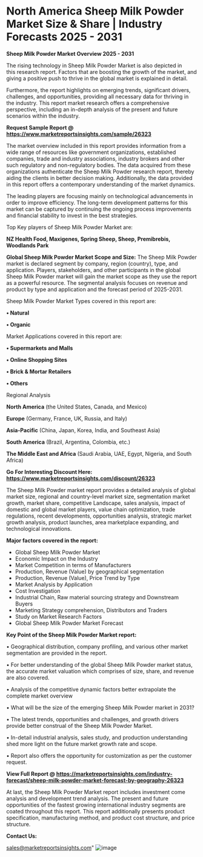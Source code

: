  # North America Sheep Milk Powder Market Size & Share | Industry Forecasts 2025 - 2031

<Strong> Sheep Milk Powder Market Overview 2025 - 2031</strong>

The rising technology in Sheep Milk Powder Market is also depicted in this research report. Factors that are boosting the growth of the market, and giving a positive push to thrive in the global market is explained in detail.

Furthermore, the report highlights on emerging trends, significant drivers, challenges, and opportunities, providing all necessary data for thriving in the industry. This report market research offers a comprehensive perspective, including an in-depth analysis of the present and future scenarios within the industry.

<strong>Request Sample Report @ <a href=https://www.marketreportsinsights.com/sample/26323>https://www.marketreportsinsights.com/sample/26323</a></strong>

The market overview included in this report provides information from a wide range of resources like government organizations, established companies, trade and industry associations, industry brokers and other such regulatory and non-regulatory bodies. The data acquired from these organizations authenticate the Sheep Milk Powder research report, thereby aiding the clients in better decision making. Additionally, the data provided in this report offers a contemporary understanding of the market dynamics.

The leading players are focusing mainly on technological advancements in order to improve efficiency. The long-term development patterns for this market can be captured by continuing the ongoing process improvements and financial stability to invest in the best strategies.

Top Key players of Sheep Milk Powder Market are:

<strong>NZ Health Food, Maxigenes, Spring Sheep, Sheep, Premibrebis, Woodlands Park</strong>

<strong><b>Global Sheep Milk Powder Market Scope and Size:</b></strong>
The Sheep Milk Powder market is declared segment by company, region (country), type, and application. Players, stakeholders, and other participants in the global Sheep Milk Powder market will gain the market scope as they use the report as a powerful resource. The segmental analysis focuses on revenue and product by type and application and the forecast period of 2025-2031.

Sheep Milk Powder Market Types covered in this report are:

<strong>• Natural

• Organic</strong>

Market Applications covered in this report are:

<strong>• Supermarkets and Malls

• Online Shopping Sites

• Brick & Mortar Retailers

• Others</strong> 

Regional Analysis

<strong>North America</strong> (the United States, Canada, and Mexico)

<strong>Europe</strong> (Germany, France, UK, Russia, and Italy)

<strong>Asia-Pacific</strong> (China, Japan, Korea, India, and Southeast Asia)

<strong>South America</strong> (Brazil, Argentina, Colombia, etc.)

<strong>The Middle East and Africa</strong> (Saudi Arabia, UAE, Egypt, Nigeria, and South Africa)

<strong>Go For Interesting Discount Here: <a href=https://www.marketreportsinsights.com/discount/26323>https://www.marketreportsinsights.com/discount/26323</a></strong>

The Sheep Milk Powder market report provides a detailed analysis of global market size, regional and country-level market size, segmentation market growth, market share, competitive Landscape, sales analysis, impact of domestic and global market players, value chain optimization, trade regulations, recent developments, opportunities analysis, strategic market growth analysis, product launches, area marketplace expanding, and technological innovations.

<strong><b>Major factors covered in the report:</b></strong>
<ul>
  <li>Global Sheep Milk Powder Market </li>
  <li>Economic Impact on the Industry</li>
  <li>Market Competition in terms of Manufacturers</li>
  <li>Production, Revenue (Value) by geographical segmentation</li>
  <li>Production, Revenue (Value), Price Trend by Type</li>
  <li>Market Analysis by Application</li>
  <li>Cost Investigation</li>
  <li>Industrial Chain, Raw material sourcing strategy and Downstream Buyers</li>
  <li>Marketing Strategy comprehension, Distributors and Traders</li>
  <li>Study on Market Research Factors</li>
  <li>Global Sheep Milk Powder Market Forecast</li>
</ul>

<strong><b>Key Point of the Sheep Milk Powder Market report:</b></strong>

• Geographical distribution, company profiling, and various other market segmentation are provided in the report.

• For better understanding of the global Sheep Milk Powder market status, the accurate market valuation which comprises of size, share, and revenue are also covered.

• Analysis of the competitive dynamic factors better extrapolate the complete market overview

• What will be the size of the emerging Sheep Milk Powder market in 2031?

• The latest trends, opportunities and challenges, and growth drivers provide better construal of the Sheep Milk Powder Market.

• In-detail industrial analysis, sales study, and production understanding shed more light on the future market growth rate and scope.

• Report also offers the opportunity for customization as per the customer request.

<strong><b>View Full Report @ <a href=https://marketreportsinsights.com/industry-forecast/sheep-milk-powder-market-forecast-by-geography-26323>https://marketreportsinsights.com/industry-forecast/sheep-milk-powder-market-forecast-by-geography-26323</a></b></strong>


At last, the Sheep Milk Powder Market report includes investment come analysis and development trend analysis. The present and future opportunities of the fastest growing international industry segments are coated throughout this report. This report additionally presents product specification, manufacturing method, and product cost structure, and price structure.

<strong>Contact Us:</strong>

sales@marketreportsinsights.com"
![image](https://github.com/user-attachments/assets/ec90c29c-2c56-44eb-9db2-5bcf21051bdf)
